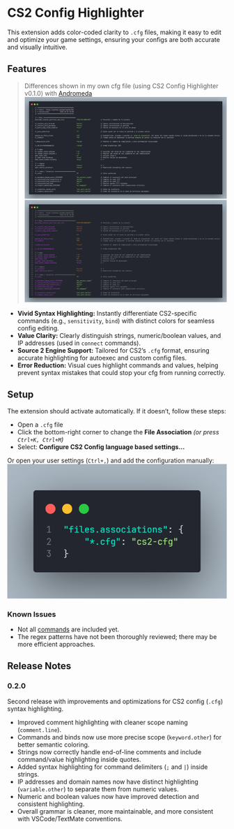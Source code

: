 # CS2 Config Highlighter

This extension adds color-coded clarity to `.cfg` files, making it easy to edit and optimize your game settings, ensuring your configs are both accurate and visually intuitive.

## Features

> Differences shown in my own cfg file (using CS2 Config Highlighter v0.1.0) with [Andromeda](https://marketplace.visualstudio.com/items?itemName=EliverLara.andromeda)
> ![extensionOff](https://raw.githubusercontent.com/mariomo16/cs2-cfg-syntax/refs/heads/main/images/codeOff.png) ![extensionOn](https://raw.githubusercontent.com/mariomo16/cs2-cfg-syntax/refs/heads/main/images/codeOn.png)

-   **Vivid Syntax Highlighting:** Instantly differentiate CS2-specific commands (e.g., `sensitivity`, `bind`) with distinct colors for seamless config editing.
-   **Value Clarity:** Clearly distinguish strings, numeric/boolean values, and IP addresses (used in `connect` commands).
-   **Source 2 Engine Support:** Tailored for CS2’s `.cfg` format, ensuring accurate highlighting for autoexec and custom config files.
-   **Error Reduction:** Visual cues highlight commands and values, helping prevent syntax mistakes that could stop your cfg from running correctly.

## Setup

The extension should activate automatically. If it doesn’t, follow these steps:

-   Open a `.cfg` file
-   Click the bottom-right corner to change the **File Association** _(or press `Ctrl+K, Ctrl+M`)_
-   Select: **Configure CS2 Config language based settings…**

Or open your user settings (`Ctrl+,`) and add the configuration manually:
![](https://raw.githubusercontent.com/mariomo16/cs2-cfg-syntax/refs/heads/main/images/settings.png)

### Known Issues

-   Not all [commands](https://developer.valvesoftware.com/wiki/List_of_Counter-Strike_2_console_commands_and_variables) are included yet.
-   The regex patterns have not been thoroughly reviewed; there may be more efficient approaches.

## Release Notes

### 0.2.0

Second release with improvements and optimizations for CS2 config (`.cfg`) syntax highlighting.

-   Improved comment highlighting with cleaner scope naming (`comment.line`).
-   Commands and binds now use more precise scope (`keyword.other`) for better semantic coloring.
-   Strings now correctly handle end-of-line comments and include command/value highlighting inside quotes.
-   Added syntax highlighting for command delimiters (`;` and `|`) inside strings.
-   IP addresses and domain names now have distinct highlighting (`variable.other`) to separate them from numeric values.
-   Numeric and boolean values now have improved detection and consistent highlighting.
-   Overall grammar is cleaner, more maintainable, and more consistent with VSCode/TextMate conventions.
